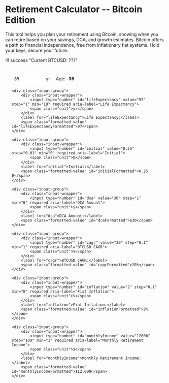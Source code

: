 # Retirement Calculator -- Bitcoin Edition

This tool helps you plan your retirement using Bitcoin, showing when you can retire based on your savings, DCA, and growth estimates. 
Bitcoin offers a path to financial independence, free from inflationary fiat systems. Hold your keys, secure your future.

<style>
    .md-content {
        padding: 20px;
    }
    .input-container {
        padding: 20px;
        border: 1px solid var(--md-default-fg-color--light);
        border-radius: 8px;
        background: var(--md-default-bg-color);
        margin-bottom: 20px;
    }
    .input-group {
        display: flex;
        align-items: center;
        margin-bottom: 15px;
    }
    .input-wrapper {
        display: flex;
        align-items: stretch;
        border: 1px solid var(--md-default-fg-color--light);
        border-radius: 4px;
        background: var(--md-default-bg-color);
        transition: border-color 0.2s, box-shadow 0.2s;
    }
    .input-wrapper:hover {
        border-color: var(--md-primary-fg-color--light);
    }
    .input-wrapper:focus-within {
        border-color: var(--md-primary-fg-color);
        box-shadow: 0 0 5px rgba(var(--md-primary-fg-color--rgb), 0.3);
    }
    input[type="number"] {
        width: 100px;
        padding: 8px;
        border: none;
        font-size: 1em;
        color: var(--md-default-fg-color);
        outline: none;
        border-radius: 4px 0 0 4px;
    }
    .unit {
        padding: 0 8px;
        font-size: 1em;
        color: var(--md-default-fg-color);
        pointer-events: none;
        border-left: 1px solid var(--md-default-fg-color--light);
        background: rgba(var(--md-default-bg-color--rgb), 0.7);
        display: flex;
        align-items: center;
        border-radius: 0 4px 4px 0;
    }
    label {
        font-size: 1em;
        color: var(--md-default-fg-color);
        margin-left: 10px;
        margin-right: 10px;
    }
    .formatted-value {
        font-weight: bold;
        color: var(--md-primary-fg-color);
    }
    #error {
        margin-top: 10px;
        padding: 10px;
        border: 1px solid var(--md-typeset-color-error);
        border-radius: 4px;
        background: var(--md-default-bg-color);
        color: var(--md-typeset-color-error);
        font-size: 0.9em;
    }
    #results {
        margin-top: 20px;
    }
    #results .summary {
        display: grid;
        grid-template-columns: 1fr;
        gap: 10px;
        margin-bottom: 15px;
        padding: 10px;
        background: var(--md-default-bg-color--light);
        border-radius: 4px;
    }
    #results .summary p {
        margin: 0;
        font-size: 1.1em;
        font-weight: bold;
        color: var(--md-default-fg-color);
    }
    #results .text {
        font-size: 1em;
        line-height: 1.8;
        color: var(--md-default-fg-color);
    }
    #results strong {
        color: var(--md-default-fg-color--dark);
    }
    #chart {
        width: 100%;
        max-width: 600px;
        height: 300px;
        margin: 20px 0;
    }
</style>

!!! success "Current BTCUSD: <span id="btcPrice">???</span>"

<form id="calcForm" class="input-container">
    <div class="input-group">
        <div class="input-wrapper">
            <input type="number" id="age" value="35" step="1" min="18" required aria-label="Age">
            <span class="unit">yr</span>
        </div>
        <label for="age">Age:</label>
        <span class="formatted-value" id="ageFormatted">35</span>
    </div>
    
    <div class="input-group">
        <div class="input-wrapper">
            <input type="number" id="lifeExpectancy" value="97" step="1" min="19" required aria-label="Life Expectancy">
            <span class="unit">yr</span>
        </div>
        <label for="lifeExpectancy">Life Expectancy:</label>
        <span class="formatted-value" id="lifeExpectancyFormatted">97</span>
    </div>
    
    <div class="input-group">
        <div class="input-wrapper">
            <input type="number" id="initial" value="0.25" step="0.01" min="0" required aria-label="Initial">
            <span class="unit">₿</span>
        </div>
        <label for="initial">Initial:</label>
        <span class="formatted-value" id="initialFormatted">0.25 ₿</span>
    </div>
    
    <div class="input-group">
        <div class="input-wrapper">
            <input type="number" id="dca" value="30" step="1" min="0" required aria-label="DCA Amount">
            <span class="unit">$</span>
        </div>
        <label for="dca">DCA Amount:</label>
        <span class="formatted-value" id="dcaFormatted">$30</span>
    </div>
    
    <div class="input-group">
        <div class="input-wrapper">
            <input type="number" id="cagr" value="20" step="0.1" min="1" required aria-label="BTCUSD CAGR">
            <span class="unit">%</span>
        </div>
        <label for="cagr">BTCUSD CAGR:</label>
        <span class="formatted-value" id="cagrFormatted">20%</span>
    </div>
    
    <div class="input-group">
        <div class="input-wrapper">
            <input type="number" id="inflation" value="2" step="0.1" min="0" required aria-label="Fiat Inflation">
            <span class="unit">%</span>
        </div>
        <label for="inflation">Fiat Inflation:</label>
        <span class="formatted-value" id="inflationFormatted">2%</span>
    </div>
    
    <div class="input-group">
        <div class="input-wrapper">
            <input type="number" id="monthlyIncome" value="12000" step="100" min="1" required aria-label="Monthly Retirement Income">
            <span class="unit">$</span>
        </div>
        <label for="monthlyIncome">Monthly Retirement Income:</label>
        <span class="formatted-value" id="monthlyIncomeFormatted">$12,000</span>
    </div>
</form>

<div id="error" aria-live="polite"></div>
<div id="results"></div>

<script src="https://cdn.jsdelivr.net/npm/chart.js"></script>
<script>
    async function fetchBitcoinPrice() {
        const apiFetchers = [
            { name: 'CoinGecko', fetcher: () => fetch('https://api.coingecko.com/api/v3/simple/price?ids=bitcoin&vs_currencies=usd')
                .then(res => res.json())
                .then(data => data.bitcoin.usd) },
            { name: 'Blockchain.info', fetcher: () => fetch('https://blockchain.info/ticker')
                .then(res => res.json())
                .then(data => data.USD.last) },
            { name: 'Kraken', fetcher: () => fetch('https://api.kraken.com/0/public/Ticker?pair=XXBTZUSD')
                .then(res => res.json())
                .then(data => parseFloat(data.result.XXBTZUSD.c[0])) },
            { name: 'Coinpaprika', fetcher: () => fetch('https://api.coinpaprika.com/v1/tickers/btc-bitcoin')
                .then(res => res.json())
                .then(data => data.quotes.USD.price) },
            { name: 'Gemini', fetcher: () => fetch('https://api.gemini.com/v1/pubticker/btcusd')
                .then(res => res.json())
                .then(data => parseFloat(data.last)) }
        ];

        const results = await Promise.allSettled(apiFetchers.map(api => api.fetcher()));
        
        const successfulPrices = [];
        results.forEach((result, index) => {
            if (result.status === 'fulfilled' && !isNaN(result.value) && result.value > 0) {
                successfulPrices.push(result.value);
            }
        });
        
        if (successfulPrices.length === 0) {
            throw new Error('All API fetches failed');
        }
        
        // Average the successful prices
        const averagePrice = successfulPrices.reduce((sum, price) => sum + price, 0) / successfulPrices.length;
        return averagePrice;
    }

    // Format number as currency, percent, or btc
    function formatValue(value, type, isDCA = false, isFee = false, isWholeDollar = false) {
        const num = parseFloat(value);
        if (type === 'currency') {
            return '$' + num.toLocaleString('en-US', {
                minimumFractionDigits: isWholeDollar || (isDCA && Number.isInteger(num)) ? 0 : num % 1 !== 0 ? 2 : 0,
                maximumFractionDigits: isWholeDollar || (isDCA && Number.isInteger(num)) ? 0 : 2
            });
        } else if (type === 'percent') {
            return num.toFixed(isFee ? 1 : Number.isInteger(num) ? 0 : 1) + '%';
        } else if (type === 'btc') {
            return num.toLocaleString('en-US', {minimumFractionDigits: 2, maximumFractionDigits: 8}) + ' ₿';
        } else {
            return num.toString();
        }
    }

    // Update formatted values next to inputs
    function updateFormattedValues() {
        document.getElementById('ageFormatted').textContent = formatValue(document.getElementById('age').value, 'number');
        document.getElementById('lifeExpectancyFormatted').textContent = formatValue(document.getElementById('lifeExpectancy').value, 'number');
        document.getElementById('initialFormatted').textContent = formatValue(document.getElementById('initial').value, 'btc');
        document.getElementById('dcaFormatted').textContent = formatValue(document.getElementById('dca').value, 'currency', true);
        document.getElementById('cagrFormatted').textContent = formatValue(document.getElementById('cagr').value, 'percent');
        document.getElementById('inflationFormatted').textContent = formatValue(document.getElementById('inflation').value, 'percent');
        document.getElementById('monthlyIncomeFormatted').textContent = formatValue(document.getElementById('monthlyIncome').value, 'currency');
    }

    // Validate inputs
    function validateInputs() {
        const age = parseInt(document.getElementById('age').value) || 0;
        const lifeExpectancy = parseInt(document.getElementById('lifeExpectancy').value) || 0;
        const initial = parseFloat(document.getElementById('initial').value) || 0;
        const dca = parseFloat(document.getElementById('dca').value) || 0;
        const cagr = parseFloat(document.getElementById('cagr').value) || 0;
        const inflation = parseFloat(document.getElementById('inflation').value) || 0;
        const monthlyIncome = parseFloat(document.getElementById('monthlyIncome').value) || 0;

        const errors = [];
        if (age < 18) errors.push("Age must be at least 18");
        if (lifeExpectancy <= age) errors.push("Life Expectancy must be greater than Age");
        if (initial < 0) errors.push("Initial must be greater than or equal to 0");
        if (dca < 0) errors.push("DCA Amount must be greater than or equal to 0");
        if (cagr < 1) errors.push("Estimated BTCUSD CAGR must be greater than or equal to 1%");
        if (inflation < 0) errors.push("Fiat Inflation must be greater than or equal to 0%");
        if (monthlyIncome <= 0) errors.push("Monthly Retirement Income must be greater than 0");

        const errorDiv = document.getElementById('error');
        if (errors.length > 0) {
            errorDiv.innerHTML = `<p>${errors.join('<br>')}</p>`;
            return false;
        } else {
            errorDiv.innerHTML = '';
            return true;
        }
    }

    let btcPrice = null;

    async function updateBitcoinPrice() {
        try {
            btcPrice = await fetchBitcoinPrice();
            document.getElementById('btcPrice').textContent = `$${btcPrice.toLocaleString('en-US', { minimumFractionDigits: 2, maximumFractionDigits: 2 })}`;
        } catch (error) {
            console.error('Error fetching Bitcoin price:', error);
            document.getElementById('btcPrice').textContent = 'unavailable';
            btcPrice = null;
        }
    }

    async function calculate() {
        if (!validateInputs()) {
            document.getElementById('results').innerHTML = '';
            return;
        }
        if (btcPrice === null) {
            document.getElementById('results').innerHTML = '';
            return;
        }

        const age = parseInt(document.getElementById('age').value);
        const lifeExpectancy = parseInt(document.getElementById('lifeExpectancy').value);
        const initial = parseFloat(document.getElementById('initial').value);
        const dcaDaily = parseFloat(document.getElementById('dca').value);
        const annualDCA = dcaDaily * 365.25;
        const cagr = parseFloat(document.getElementById('cagr').value) / 100;
        const inflation = parseFloat(document.getElementById('inflation').value) / 100;
        const monthlyIncome = parseFloat(document.getElementById('monthlyIncome').value);

        let minRaYears = lifeExpectancy - age;
        let minRa = lifeExpectancy;
        let savingsBtc = 0;
        let savingsUsd = 0;
        let btcusdRa = 0;
        let monthlyBtcRa = 0;
        let btcOverTime = [];
        let ages = [];

        for (let testRaYears = 0; testRaYears <= (lifeExpectancy - age); testRaYears++) {
            let B = initial;
            let price = btcPrice;
            for (let t = 1; t <= testRaYears; t++) {
                price *= (1 + cagr);
                let buyBtc = annualDCA / price;
                B += buyBtc;
            }
            let BRetire = B;
            let priceRetire = price;

            // Calculate required BTC at retirement for withdrawals
            let BRequired = 0;
            let n = lifeExpectancy - age - testRaYears;
            let priceCurrent = priceRetire;
            for (let j = 1; j <= n; j++) {
                let annualRequired = 12 * monthlyIncome * Math.pow(1 + inflation, testRaYears + j - 1);
                let withdrawBtc = annualRequired / priceCurrent;
                BRequired += withdrawBtc;
                priceCurrent *= (1 + cagr);
            }

            if (BRetire >= BRequired) {
                minRaYears = testRaYears;
                minRa = age + testRaYears;
                savingsBtc = BRetire;
                savingsUsd = BRetire * priceRetire;
                btcusdRa = priceRetire;
                let annualRequired1 = 12 * monthlyIncome * Math.pow(1 + inflation, minRaYears);
                monthlyBtcRa = (annualRequired1 / 12) / priceRetire;
                break;
            }
        }

        // Simulate for chart with variable withdrawals
        let B = initial;
        let price = btcPrice;
        btcOverTime.push(B);
        ages.push(age);
        // Accumulation phase
        for (let t = 1; t <= minRaYears; t++) {
            price *= (1 + cagr);
            let buyBtc = annualDCA / price;
            B += buyBtc;
            btcOverTime.push(B);
            ages.push(age + t);
        }
        // Retirement phase
        let n = lifeExpectancy - age - minRaYears;
        let priceCurrent = btcusdRa;
        for (let j = 1; j <= n; j++) {
            let annualRequired = 12 * monthlyIncome * Math.pow(1 + inflation, minRaYears + j - 1);
            let withdrawBtc = annualRequired / priceCurrent;
            B -= withdrawBtc;
            btcOverTime.push(B);
            ages.push(age + minRaYears + j);
            priceCurrent *= (1 + cagr);
        }

        // Display results
        const resultsDiv = document.getElementById('results');
        resultsDiv.innerHTML = `
            <div class="summary">
                <p>Minimum Time to Retire: ${minRaYears} years (${minRa}yo)</p>
                <p>Savings: ${formatValue(savingsBtc, 'btc')} (${formatValue(savingsUsd, 'currency', false, false, true)})</p>
                <p>BTCUSD at Retirement: ${formatValue(btcusdRa, 'currency', false, false, true)}</p>
                <p>Retirement Budget: ${formatValue(monthlyIncome, 'currency')} (${monthlyBtcRa.toFixed(8)} ₿)</p>
            </div>
            <div id="chart-container"></div>
            <div class="text">
                <p>Working for ${minRaYears} years and retiring at age ${minRa}, and with an estimated ${formatValue(cagr * 100, 'percent')} BTCUSD CAGR, you'll have saved ${formatValue(savingsBtc, 'btc')}. With fiat inflation at ${formatValue(inflation * 100, 'percent')}, your monthly retirement income of ${formatValue(monthlyIncome, 'currency')} (today's dollars) will be covered by selling approximately ${monthlyBtcRa.toFixed(8)} ₿ monthly at the projected BTCUSD of ${formatValue(btcusdRa, 'currency', false, false, true)} at retirement.</p>
            </div>
        `;

        // Graceful degradation: Check if Chart.js is loaded
        if (window.Chart) {
            // Add canvas to chart container
            const chartContainer = document.getElementById('chart-container');
            const canvas = document.createElement('canvas');
            canvas.id = 'chart';
            chartContainer.appendChild(canvas);
            
            // Draw chart if Chart.js is available
            new Chart(document.getElementById('chart'), {
                type: 'line',
                data: {
                    labels: ages,
                    datasets: [
                        { label: 'Bitcoin Holdings', data: btcOverTime, borderColor: '#f7931a', fill: false }
                    ]
                },
                options: {
                    responsive: true,
                    scales: {
                        y: { 
                            title: { display: true, text: 'Bitcoin (₿)' }, 
                            beginAtZero: true,
                            ticks: {
                                callback: function(value) {
                                    return value.toFixed(2);
                                }
                            }
                        },
                        x: { title: { display: true, text: 'Age (years)' } }
                    },
                    plugins: {
                        tooltip: {
                            callbacks: {
                                label: function(context) {
                                    let label = context.dataset.label || '';
                                    if (label) {
                                        label += ': ';
                                    }
                                    label += context.parsed.y.toFixed(4) + ' ₿';
                                    return label;
                                }
                            }
                        }
                    }
                }
            });
        }
        
        // Update formatted values
        updateFormattedValues();
    }
    
    // Add event listeners to all inputs for auto-calculation
    document.querySelectorAll('#calcForm input').forEach(input => {
        input.addEventListener('input', calculate);
    });
    
    // Initial calculation and formatting on page load
    updateBitcoinPrice().then(() => calculate());
</script>



